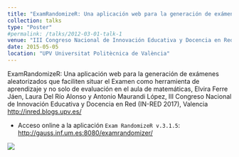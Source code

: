 ```yaml
---
title: "ExamRandomizeR: Una aplicación web para la generación de exámenes aleatorizados que faciliten situar el Examen como herramienta de aprendizaje y no solo de evaluación en el aula de matemáticas"
collection: talks
type: "Poster"
#permalink: /talks/2012-03-01-talk-1
venue: "III Congreso Nacional de Innovación Educativa y Docencia en Red (IN-RED 2017)"
date: 2015-05-05
location: "UPV Universitat Politècnica de València"
---
```


ExamRandomizeR: Una aplicación web para la generación de exámenes aleatorizados que faciliten situar el Examen como herramienta de aprendizaje y no solo de evaluación en el aula de matemáticas, Elvira Ferre Jáen, Laura Del Río Alonso y Antonio Maurandi López, III Congreso Nacional de Innovación Educativa y Docencia en Red (IN-RED 2017), Valencia <http://inred.blogs.upv.es/>

- Acceso online a la aplicación `Exam RandomizeR v.3.1.5`: <http://gauss.inf.um.es:8080/examrandomizer/> 

[![](https://amaurandi.github.io/files/examRPoster-INRED2017c.png)](https://amaurandi.github.io/files/examRPoster-INRED2017c.pdf)

